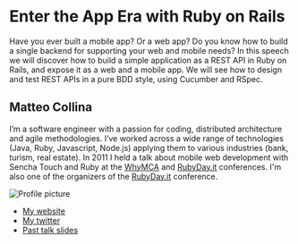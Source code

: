# Enter the App Era with Ruby on Rails

Have you ever built a mobile app? Or a web app? 
Do you know how to build a single backend for supporting your web and mobile needs? 
In this speech we will discover how to build a simple application 
as a REST API in Ruby on Rails, and expose it as a web and a mobile app. 
We will see how to design and test REST APIs in a pure BDD style, using
Cucumber and RSpec.

## Matteo Collina

I’m a software engineer with a passion for coding, 
distributed architecture and agile methodologies. 
I’ve worked across a wide range of technologies 
(Java, Ruby, Javascript, Node.js) applying them to 
various industries (bank, turism, real estate). 
In 2011 I held a talk about mobile web development with Sencha Touch 
and Ruby at the [WhyMCA](http://www.whymca.org) and 
[RubyDay.it](http://rubyday.it) conferences. I'm also one of the
organizers of the [RubyDay.it](http://rubyday.it) conference.

![Profile picture](http://gravatar.com/avatar/c3fc7370bc0951fba944b7b8cac5b9cc?s=200)

- [My website](http://www.matteocollina.com)
- [My twitter](https://twitter.com/#!/matteocollina)
- [Past talk slides](http://www.slideshare.net/matteocollina)

